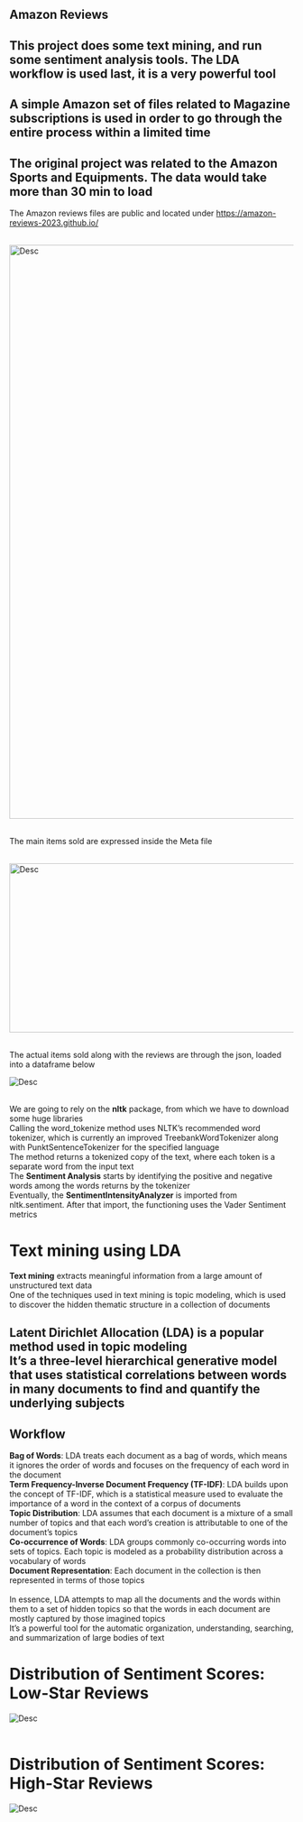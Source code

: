 ## Amazon Reviews

## This project does some text mining, and run some sentiment analysis tools. The LDA workflow is used last, it is a very powerful tool

## A simple Amazon set of files related to Magazine subscriptions is used in order to go through the entire process within a limited time

## The original project was related to the Amazon Sports and Equipments. The data would take more than 30 min to load<br>

The Amazon reviews files are public and located under <https://amazon-reviews-2023.github.io/> <br><br>

<img src="./pictures/AmazonReviewsCategories.png" alt="Desc" title="Desc Inter" width="700" height="1018"/><br><br>

The main items sold are expressed inside the Meta file<br><br>

<img src="./pictures/AmazonProductsMeta.png" alt="Desc" title="Desc Inter" width="1705" height="300"/><br><br>

The actual items sold along with the reviews are through the json, loaded into a dataframe below<br>

![Desc](./pictures/AmazonProductsReviews.png "Desc")<br><br>

We are going to rely on the **nltk** package, from which we have to download some huge libraries<br>
Calling the word_tokenize method uses NLTK’s recommended word tokenizer, which is currently an improved TreebankWordTokenizer along with PunktSentenceTokenizer for the specified language<br>
The method returns a tokenized copy of the text, where each token is a separate word from the input text<br>
The **Sentiment Analysis** starts by identifying the positive and negative words among the words returns by the tokenizer<br>
Eventually, the **SentimentIntensityAnalyzer** is imported from nltk.sentiment. After that import, the functioning uses the Vader Sentiment metrics

# Text mining using LDA

**Text mining** extracts meaningful information from a large amount of unstructured text data<br>One of the techniques used in text mining is topic modeling, which is used to discover the hidden thematic structure in a collection of documents

## **Latent Dirichlet Allocation (LDA)** is a popular method used in topic modeling<br>It’s a three-level hierarchical generative model that uses statistical correlations between words in many documents to find and quantify the underlying subjects

## **Workflow**

**Bag of Words**: LDA treats each document as a bag of words, which means it ignores the order of words and focuses on the frequency of each word in the document<br>
**Term Frequency-Inverse Document Frequency (TF-IDF)**: LDA builds upon the concept of TF-IDF, which is a statistical measure used to evaluate the importance of a word in the context of a corpus of documents<br>
**Topic Distribution**: LDA assumes that each document is a mixture of a small number of topics and that each word’s creation is attributable to one of the document’s topics<br>
**Co-occurrence of Words**: LDA groups commonly co-occurring words into sets of topics. Each topic is modeled as a probability distribution across a vocabulary of words<br>
**Document Representation**: Each document in the collection is then represented in terms of those topics<br><br>
In essence, LDA attempts to map all the documents and the words within them to a set of hidden topics so that the words in each document are mostly captured by those imagined topics<br>It’s a powerful tool for the automatic organization, understanding, searching, and summarization of large bodies of text<br>
# Distribution of Sentiment Scores: Low-Star Reviews

![Desc](./pictures/Low-StarReviews.png "Desc Inter")<br><br>
# Distribution of Sentiment Scores: High-Star Reviews
![Desc](./pictures/High-StarReviews.png "Desc Inter")<br><br>
